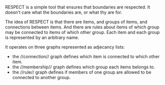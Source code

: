 RESPECT is a simple tool that ensures that boundaries are respected.
It doesn't care what the boundaries are, or what thy are for.

The idea of RESPECT is that there are items, and groups of items, and 
connections between items. And there are rules about items of which
group may be connected to items of which other group. Each item and
each group is represented by an arbitrary name.

It operates on three graphs represented as adjecancy lists:
- the //connection// graph defines which item is connected to which
  other item.
- the //membership// graph defines which group each items belongs to.
- the //rule// graph defines if members of one group are allowed to be
  connected to another group.
  
  
